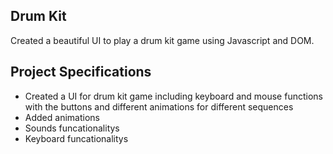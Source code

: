 ## Drum Kit

Created a beautiful UI to play a drum kit game using Javascript and DOM. 

## Project Specifications

- Created a UI for drum kit game including keyboard and mouse functions with the buttons and different animations for different sequences
- Added animations 
- Sounds funcationalitys
- Keyboard funcationalitys
